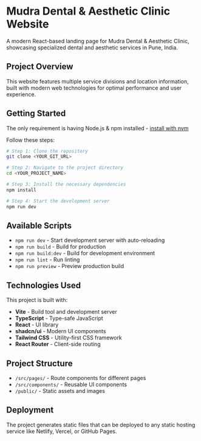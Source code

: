 # Mudra Dental & Aesthetic Clinic Website

A modern React-based landing page for Mudra Dental & Aesthetic Clinic, showcasing specialized dental and aesthetic services in Pune, India.

## Project Overview

This website features multiple service divisions and location information, built with modern web technologies for optimal performance and user experience.

## Getting Started

The only requirement is having Node.js & npm installed - [install with nvm](https://github.com/nvm-sh/nvm#installing-and-updating)

Follow these steps:

```sh
# Step 1: Clone the repository
git clone <YOUR_GIT_URL>

# Step 2: Navigate to the project directory
cd <YOUR_PROJECT_NAME>

# Step 3: Install the necessary dependencies
npm install

# Step 4: Start the development server
npm run dev
```

## Available Scripts

- `npm run dev` - Start development server with auto-reloading
- `npm run build` - Build for production
- `npm run build:dev` - Build for development environment
- `npm run lint` - Run linting
- `npm run preview` - Preview production build

## Technologies Used

This project is built with:

- **Vite** - Build tool and development server
- **TypeScript** - Type-safe JavaScript
- **React** - UI library
- **shadcn/ui** - Modern UI components
- **Tailwind CSS** - Utility-first CSS framework
- **React Router** - Client-side routing

## Project Structure

- `/src/pages/` - Route components for different pages
- `/src/components/` - Reusable UI components
- `/public/` - Static assets and images

## Deployment

The project generates static files that can be deployed to any static hosting service like Netlify, Vercel, or GitHub Pages.